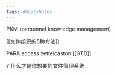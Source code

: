 ```yaml
---
Tags: #DailyNotes 
---
```


PKM (personnel knowledge management)

[[文件组织的5种方法]]



PARA access
zettelcaston 
[[GTD]]


 ? 什么才是你想要的文件管理系统
 


